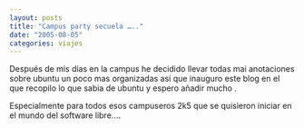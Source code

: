 ```yaml
---
layout: posts
title: "Campus party secuela ….."
date: "2005-08-05"
categories: viajes
---
```


Después de mis días en la campus he decidido llevar todas mai anotaciones sobre ubuntu un poco mas organizadas asi que inauguro este blog en el que recopilo lo que sabia de ubuntu y espero añadir mucho .

Especialmente para todos esos campuseros 2k5 que se quisieron iniciar en el mundo del software libre....
